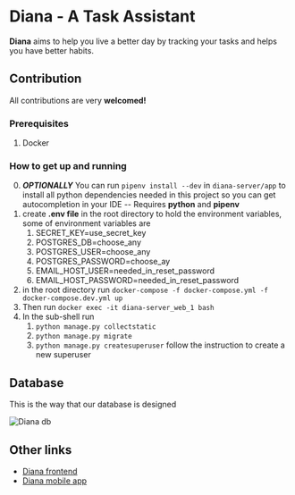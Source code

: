 # Diana - A Task Assistant

**Diana** aims to help you live a better day by tracking your tasks and helps you have better habits.

## Contribution

All contributions are very **welcomed!**

### Prerequisites

1. Docker

### How to get up and running

0. **_OPTIONALLY_** You can run `pipenv install --dev` in `diana-server/app` to install all python dependencies needed in this project so you can get autocompletion in your IDE -- Requires **python** and **pipenv**
1. create **.env file** in the root directory to hold the environment variables, some of environment variables are
   1. SECRET_KEY=use_secret_key
   2. POSTGRES_DB=choose_any
   3. POSTGRES_USER=choose_any
   4. POSTGRES_PASSWORD=choose_ay
   5. EMAIL_HOST_USER=needed_in_reset_password
   6. EMAIL_HOST_PASSWORD=needed_in_reset_password
2. in the root directory run `docker-compose -f docker-compose.yml -f docker-compose.dev.yml up`
3. Then run `docker exec -it diana-server_web_1 bash`
4. In the sub-shell run
   1. `python manage.py collectstatic`
   2. `python manage.py migrate`
   3. `python manage.py createsuperuser` follow the instruction to create a new superuser

## Database

This is the way that our database is designed

![Diana db](https://user-images.githubusercontent.com/75932114/105176817-d1bb3280-5b36-11eb-9b13-9a1704f3bf31.png)

## Other links

- [Diana frontend](https://github.com/softshapeorg/diana-frontend)
- [Diana mobile app](https://github.com/softshapeorg/diana-mobile)
